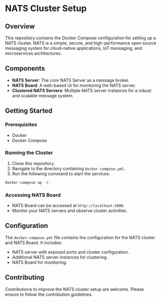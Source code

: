 # NATS Cluster Setup

## Overview
This repository contains the Docker Compose configuration for setting up a NATS cluster. NATS is a simple, secure, and high-performance open source messaging system for cloud-native applications, IoT messaging, and microservices architectures.

## Components
- **NATS Server**: The core NATS Server as a message broker.
- **NATS Board**: A web-based UI for monitoring the NATS server.
- **Clustered NATS Servers**: Multiple NATS server instances for a robust and scalable message system.

## Getting Started

### Prerequisites
- Docker
- Docker Compose

### Running the Cluster
1. Clone this repository.
2. Navigate to the directory containing `docker-compose.yml`.
3. Run the following command to start the services:

```bash
docker-compose up -d
```

### Accessing NATS Board
- NATS Board can be accessed at `http://localhost:3000`.
- Monitor your NATS servers and observe cluster activities.

## Configuration
The `docker-compose.yml` file contains the configuration for the NATS cluster and NATS Board. It includes:
- NATS server with exposed ports and cluster configuration.
- Additional NATS server instances for clustering.
- NATS Board for monitoring.

## Contributing
Contributions to improve the NATS cluster setup are welcome. Please ensure to follow the contribution guidelines.

